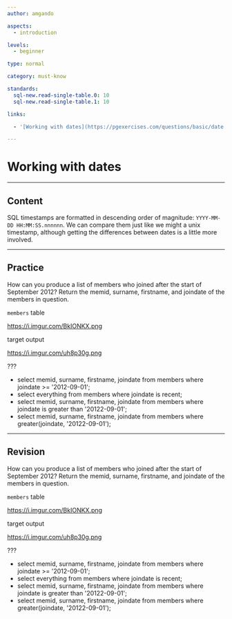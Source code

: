 ```yaml
---
author: amgando

aspects:
  - introduction

levels:
  - beginner

type: normal

category: must-know

standards:
  sql-new.read-single-table.0: 10
  sql-new.read-single-table.1: 10

links:

  - '[Working with dates](https://pgexercises.com/questions/basic/date.html){documentation}'

---
```


# Working with dates

---
## Content

SQL timestamps are formatted in descending order of magnitude: `YYYY-MM-DD HH:MM:SS.nnnnnn`. We can compare them just like we might a unix timestamp, although getting the differences between dates is a little more involved.

---
## Practice

How can you produce a list of members who joined after the start of September 2012? Return the memid, surname, firstname, and joindate of the members in question.

`members` table

https://i.imgur.com/BkIONKX.png

target output

https://i.imgur.com/uh8p30g.png

???

* select memid, surname, firstname, joindate from members where joindate >= '2012-09-01';
* select everything from members where joindate is recent;
* select memid, surname, firstname, joindate from members where joindate is greater than '20122-09-01';
* select memid, surname, firstname, joindate from members where greater(joindate, '20122-09-01');

---
## Revision


How can you produce a list of members who joined after the start of September 2012? Return the memid, surname, firstname, and joindate of the members in question.

`members` table

https://i.imgur.com/BkIONKX.png

target output

https://i.imgur.com/uh8p30g.png

???

* select memid, surname, firstname, joindate from members where joindate >= '2012-09-01';
* select everything from members where joindate is recent;
* select memid, surname, firstname, joindate from members where joindate is greater than '20122-09-01';
* select memid, surname, firstname, joindate from members where greater(joindate, '20122-09-01');
